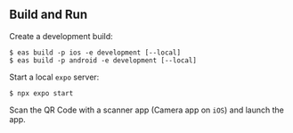 ## Build and Run

Create a development build:

```
$ eas build -p ios -e development [--local]
$ eas build -p android -e development [--local]

```

Start a local `expo` server:

```
$ npx expo start

```

Scan the QR Code with a scanner app (Camera app on `iOS`) and launch the app.